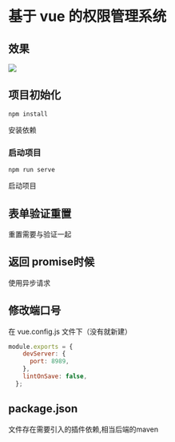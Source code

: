 # 基于 vue 的权限管理系统

## 效果

![](http://javahouse.xyz/20200131145423.png)

## 项目初始化
```
npm install
```
安装依赖

### 启动项目
```
npm run serve
```
启动项目



## 表单验证重置

重置需要与验证一起

## 返回 promise时候

使用异步请求

## 修改端口号

在 vue.config.js 文件下（没有就新建）

```js
module.exports = {
    devServer: {
      port: 8989,
    },
    lintOnSave: false,
  };
```


## package.json

文件存在需要引入的插件依赖,相当后端的maven
